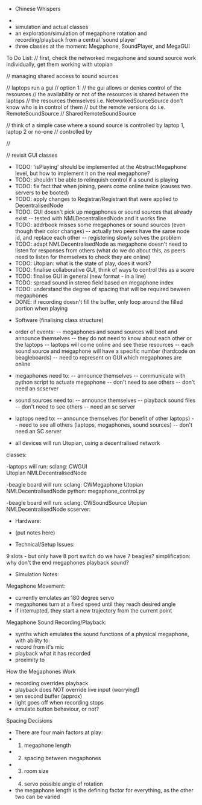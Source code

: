 * Chinese Whispers

- 
- simulation and actual classes
- an exploration/simulation of megaphone rotation and recording/playback from a central 'sound player'
- three classes at the moment: Megaphone, SoundPlayer, and MegaGUI

To Do List:
// first, check the networked megaphone and sound source work individually, get them working with utopian

// managing shared access to sound sources

// laptops run a gui
// option 1:
// the gui allows or denies control of the resources
// the availability or not of the resources is shared between the laptops
// the resources themselves i.e. NetworkedSourceSource don't know who is in control of them
// but the remote versions do i.e. RemoteSoundSource
// SharedRemoteSoundSource

// think of a simple case where a sound source is controlled by laptop 1, laptop 2 or no-one
// controlled by

// 

// revisit GUI classes

- TODO: 'isPlaying' should be implemented at the AbstractMegaphone level, but how to implement it on the real megaphone?
- TODO: shouldn't be able to relinquish control if a sound is playing
- TODO: fix fact that when joining, peers come online twice (causes two servers to be booted)
- TODO: apply changes to Registrar/Registrant that were applied to DecentralisedNode
- TODO: GUI doesn't pick up megaphones or sound sources that already exist
-- tested with NMLDecentralisedNode and it works fine
- TODO: addrbook misses some megaphones or sound sources (even though their color changes)
-- actually two peers have the same node id, and replace each other
-- registering slowly solves the problem
- TODO: adapt NMLDecentralisedNode as megaphone doesn't need to listen for responses from others (what do we do about this, as peers need to listen for themselves to check they are online)
- TODO: Utopian: what is the state of play, does it work?
- TODO: finalise collaborative GUI, think of ways to control this as a score
- TODO: finalise GUI in general (new format - in a line)
- TODO: spread sound in stereo field based on megaphone index
- TODO: understand the degree of spacing that will be required beween megaphones
- DONE: if recording doesn't fill the buffer, only loop around the filled portion when playing

* Software (finalising class structure)

- order of events:
-- megaphones and sound sources will boot and announce themselves
-- they do not need to know about each other or the laptops
-- laptops will come online and see these resources
-- each sound source and megaphone will have a specific number (hardcode on beagleboards)
-- need to represent on GUI which megaphones are online

- megaphones need to:
-- announce themselves
-- communicate with python script to actuate megaphone
-- don't need to see others
-- don't need an scserver
- sound sources need to:
-- announce themselves
-- playback sound files
-- don't need to see others
-- need an sc server
- laptops need to:
-- announce themselves (for benefit of other laptops)
-- need to see all others (laptops, megaphones, sound sources)
-- don't need an SC server
* all devices will run Utopian, using a decentralised network

classes:

-laptops will run:
sclang:
	CWGUI					
	Utopian
	NMLDecentralisedNode

-beagle board will run:
sclang:
	CWMegaphone	
	Utopian
	NMLDecentralisedNode
python:
	megaphone_control.py

-beagle board will run:
sclang:
	CWSoundSource
	Utopian
	NMLDecentralisedNode
scserver:

* Hardware:

- (put notes here)

* Technical/Setup Issues:

9 slots - but only have 8 port switch
do we have 7 beagles?
simplification: why don't the end megaphones playback sound?

* Simulation Notes:

Megaphone Movement:
- currently emulates an 180 degree servo
- megaphones turn at a fixed speed until they reach desired angle
- if interrupted, they start a new trajectory from the current point

Megaphone Sound Recording/Playback:
- synths which emulates the sound functions of a physical megaphone, with ability to:
- record from it's mic
- playback what it has recorded
- proximity to

How the Megaphones Work
- recording overrides playback
- playback does NOT override live input (worrying!)
- ten second buffer (approx)
- light goes off when recording stops
- emulate button behaviour, or not?

Spacing Decisions
- There are four main factors at play:
- 1. megaphone length
- 2. spacing between megaphones
- 3. room size
- 4. servo possible angle of rotation
- the megaphone length is the defining factor for everything, as the other two can be varied

